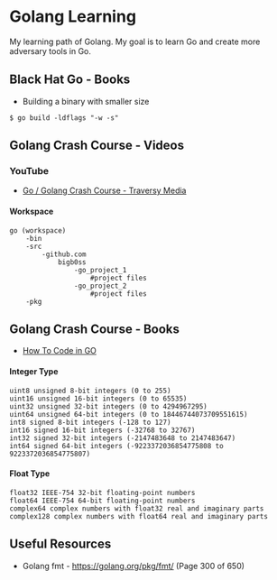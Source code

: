 # Golang Learning

My learning path of Golang. My goal is to learn Go and create more adversary tools in Go. 

## Black Hat Go - Books
* Building a binary with smaller size 
```
$ go build -ldflags "-w -s"
```

## Golang Crash Course - Videos
### YouTube 
* [Go / Golang Crash Course - Traversy Media](https://www.youtube.com/watch?v=SqrbIlUwR0U&t=1236s)

#### Workspace 
```
go (workspace)
    -bin
    -src
        -github.com
            bigb0ss
                -go_project_1
                    #project files
                -go_project_2
                    #project files
    -pkg
```

## Golang Crash Course - Books
* [How To Code in GO](https://www.digitalocean.com/community/books/how-to-code-in-go-ebook)

#### Integer Type
```
uint8 unsigned 8-bit integers (0 to 255)
uint16 unsigned 16-bit integers (0 to 65535)
uint32 unsigned 32-bit integers (0 to 4294967295)
uint64 unsigned 64-bit integers (0 to 18446744073709551615)
int8 signed 8-bit integers (-128 to 127)
int16 signed 16-bit integers (-32768 to 32767)
int32 signed 32-bit integers (-2147483648 to 2147483647)
int64 signed 64-bit integers (-9223372036854775808 to 9223372036854775807)
```

#### Float Type
```
float32 IEEE-754 32-bit floating-point numbers
float64 IEEE-754 64-bit floating-point numbers
complex64 complex numbers with float32 real and imaginary parts
complex128 complex numbers with float64 real and imaginary parts
```

## Useful Resources
* Golang fmt - https://golang.org/pkg/fmt/ (Page 300 of 650)


